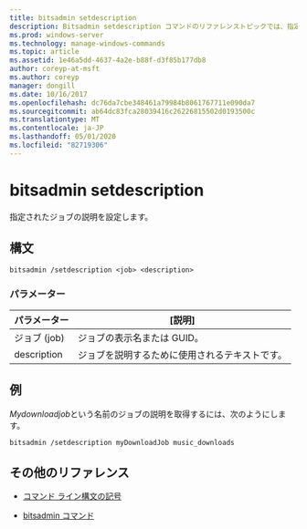 ```yaml
---
title: bitsadmin setdescription
description: Bitsadmin setdescription コマンドのリファレンストピックでは、指定されたジョブの説明を設定します。
ms.prod: windows-server
ms.technology: manage-windows-commands
ms.topic: article
ms.assetid: 1e46a5dd-4637-4a2e-b88f-d3f85b177db8
author: coreyp-at-msft
ms.author: coreyp
manager: dongill
ms.date: 10/16/2017
ms.openlocfilehash: dc76da7cbe348461a79984b8061767711e090da7
ms.sourcegitcommit: ab64dc83fca28039416c26226815502d0193500c
ms.translationtype: MT
ms.contentlocale: ja-JP
ms.lasthandoff: 05/01/2020
ms.locfileid: "82719306"
---
```

# <a name="bitsadmin-setdescription"></a>bitsadmin setdescription

指定されたジョブの説明を設定します。

## <a name="syntax"></a>構文

```
bitsadmin /setdescription <job> <description>
```

### <a name="parameters"></a>パラメーター

| パラメーター | [説明] |
| --------- | ----------- |
| ジョブ (job) | ジョブの表示名または GUID。 |
| description | ジョブを説明するために使用されるテキストです。 |

## <a name="examples"></a>例

*Mydownloadjob*という名前のジョブの説明を取得するには、次のようにします。

```
bitsadmin /setdescription myDownloadJob music_downloads
```

## <a name="additional-references"></a>その他のリファレンス

- [コマンド ライン構文の記号](command-line-syntax-key.md)

- [bitsadmin コマンド](bitsadmin.md)
